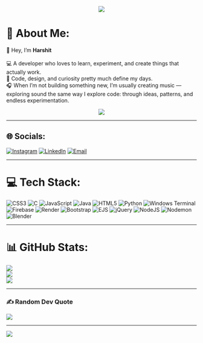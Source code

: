 <!-- 🌟 WELCOME GIF -->
<p align="center">
  <img src="https://share.google/images/H5T81M4DBAXJyBCNi">
</p>

# 💫 About Me:
👋 Hey, I’m **Harshit**<br><br>💻 A developer who loves to learn, experiment, and create things that actually work.<br>🎨 Code, design, and curiosity pretty much define my days.<br>🎧 When I’m not building something new, I’m usually creating music — exploring sound the same way I explore code: through ideas, patterns, and endless experimentation.

<!-- 💻 CODING GIF -->
<p align="center">
  <img src="https://share.google/images/lPFGiIZbjH2QC2mgK">
</p>

---

## 🌐 Socials:
[![Instagram](https://img.shields.io/badge/Instagram-%23E4405F.svg?logo=Instagram&logoColor=white)](https://instagram.com/harshithanabar09) 
[![LinkedIn](https://img.shields.io/badge/LinkedIn-%230077B5.svg?logo=linkedin&logoColor=white)](https://linkedin.com/in/harshithanabar09) 
[![Email](https://img.shields.io/badge/Email-D14836?logo=gmail&logoColor=white)](mailto:harshithanabar09@gmail.com)

---

# 💻 Tech Stack:
![CSS3](https://img.shields.io/badge/css3-%231572B6.svg?style=flat&logo=css3&logoColor=white)
![C](https://img.shields.io/badge/c-%2300599C.svg?style=flat&logo=c&logoColor=white)
![JavaScript](https://img.shields.io/badge/javascript-%23323330.svg?style=flat&logo=javascript&logoColor=%23F7DF1E)
![Java](https://img.shields.io/badge/java-%23ED8B00.svg?style=flat&logo=openjdk&logoColor=white)
![HTML5](https://img.shields.io/badge/html5-%23E34F26.svg?style=flat&logo=html5&logoColor=white)
![Python](https://img.shields.io/badge/python-3670A0?style=flat&logo=python&logoColor=ffdd54)
![Windows Terminal](https://img.shields.io/badge/Windows%20Terminal-%234D4D4D.svg?style=flat&logo=windows-terminal&logoColor=white)
![Firebase](https://img.shields.io/badge/firebase-%23039BE5.svg?style=flat&logo=firebase)
![Render](https://img.shields.io/badge/Render-%46E3B7.svg?style=flat&logo=render&logoColor=white)
![Bootstrap](https://img.shields.io/badge/bootstrap-%238511FA.svg?style=flat&logo=bootstrap&logoColor=white)
![EJS](https://img.shields.io/badge/ejs-%23B4CA65.svg?style=flat&logo=ejs&logoColor=black)
![jQuery](https://img.shields.io/badge/jquery-%230769AD.svg?style=flat&logo=jquery&logoColor=white)
![NodeJS](https://img.shields.io/badge/node.js-6DA55F?style=flat&logo=node.js&logoColor=white)
![Nodemon](https://img.shields.io/badge/NODEMON-%23323330.svg?style=flat&logo=nodemon&logoColor=%BBDEAD)
![Blender](https://img.shields.io/badge/blender-%23F5792A.svg?style=flat&logo=blender&logoColor=white)

---

# 📊 GitHub Stats:
![](https://github-readme-stats.vercel.app/api?username=devilOper09&theme=dark&hide_border=false&include_all_commits=false&count_private=false)<br/>
![](https://nirzak-streak-stats.vercel.app/?user=devilOper09&theme=dark&hide_border=false)<br/>
![](https://github-readme-stats.vercel.app/api/top-langs/?username=devilOper09&theme=dark&hide_border=false&include_all_commits=false&count_private=false&layout=compact)

---

### ✍️ Random Dev Quote
![](https://quotes-github-readme.vercel.app/api?type=horizontal&theme=radical)

---

[![](https://visitcount.itsvg.in/api?id=devilOper09&icon=0&color=0)](https://visitcount.itsvg.in)

<!-- Proudly created with GPRM ( https://gprm.itsvg.in ) -->


<!--
**devilOper09/devilOper09** is a ✨ _special_ ✨ repository because its `README.md` (this file) appears on your GitHub profile.

Here are some ideas to get you started:

- 🔭 I’m currently working on ...
- 🌱 I’m currently learning ...
- 👯 I’m looking to collaborate on ...
- 🤔 I’m looking for help with ...
- 💬 Ask me about ...
- 📫 How to reach me: ...
- 😄 Pronouns: ...
- ⚡ Fun fact: ...
-->
